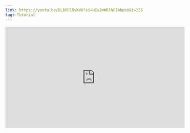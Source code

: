 ```yaml
---
link: https://youtu.be/DLBRD1NvKV0?si=UIs2mWBlNDlAbpxX&t=256
tag: Tutorial
---
```

<iframe width="560" height="315" src="https://www.youtube.com/embed/DLBRD1NvKV0?si=UIs2mWBlNDlAbpxX&amp;start=256" title="YouTube video player" frameborder="0" allow="accelerometer; autoplay; clipboard-write; encrypted-media; gyroscope; picture-in-picture; web-share" referrerpolicy="strict-origin-when-cross-origin" allowfullscreen></iframe>
